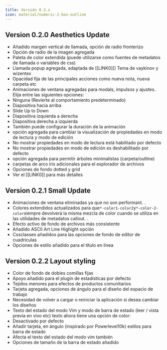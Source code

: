 ```yaml
---
title: Versión 0.2.x
icon: material/numeric-2-box-outline
---
```


## Version 0.2.0 Aesthetics Update
- Añadido margen vertical de llamada, opción de radio fronterizo
- Opción de radio de la imagen agregada
- Paleta de color extendida (puede utilizarse como fuentes de metadatos de llamada o variables de css)
- Llamada popup agregada, adaptada de [[LINK0]]] Tema de vaykinov y wizentex
- Opacidad fija de las principales acciones como nueva nota, nueva carpeta etc
- Animaciones de ventana agregadas para modals, impulsos y ajustes. Elija entre las siguientes opciones:
- Ninguna (Revierte al comportamiento predeterminado)
- Diapositiva hacia arriba
- Slide Up to Down
- Diapositiva izquierda a derecha
- Diapositiva derecha a izquierda
- También puede configurar la duración de la animación
- opción agregada para cambiar la visualización de propiedades en modo de lectura y modo de edición
- No mostrar propiedades en modo de lectura está habilitado por defecto
- No mostrar propiedades en modo de edición es deshabilitado por defecto
- opción agregada para permitir árboles minimalistas (carpeta/outline)
- carpetas de arco iris adicionales para el explorador de archivos
- Opciones de fondo dotted y grid
- Ver el [[LINK0]] para más detalles

## Version 0.2.1 Small Update
- Animaciones de ventana eliminadas ya que no son performant.
.
- Colores extendidos actualizados para que`*-color1-color2`y`*-color-2-color`siempre devolverá la misma mezcla de color cuando se utiliza en las utilidades de metadatos callout.
.
- Efecto activo de fondo de archivos más consistente
- Añadido ASCII Art Line Highight opción
- Cssclasses añadidos para las opciones de fondo de editor de cuadrículas
- Opciones de estilo añadido para el título en línea

## Version 0.2.2 Layout styling
- Color de fondo de dobles comillas fijas
- Apoyo añadido para el plugin de estadísticas por defecto
- Tejidos menores para efectos de productos comunitarios
- Tarjeta agregada, opciones de ángulo para el diseño del espacio de trabajo
- Necesidad de volver a cargar o reiniciar la aplicación si desea cambiar los diseños
- Texto del estado del modo Vim y modo de barra de estado (leer / vista previa en vivo etc) texto ahora tiene una opción de color:
- Desactivado por defecto
- Añadir tarjeta, en ángulo (inspirado por Powerlevel10k) estilos para barra de estado
- Afecta el texto del estado del modo vim también
- Opciones de tamaño de la barra de estado añadido